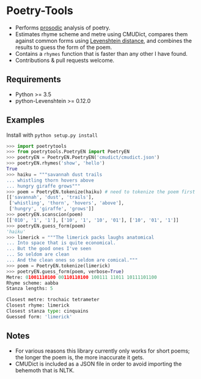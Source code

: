 Poetry-Tools
===================
- Performs [prosodic](https://en.wikipedia.org/wiki/Prosody_%28linguistics%29) analysis of poetry. 
- Estimates rhyme scheme and metre using CMUDict, compares them against common forms using [Levenshtein distance](https://en.wikipedia.org/wiki/Levenshtein_distance), and combines the results to guess the form of the poem. 
- Contains a `rhymes` function that is faster than any other I have found.
- Contributions & pull requests welcome.

Requirements
------------
- Python >= 3.5
- python-Levenshtein >= 0.12.0

Examples
------------
Install with ```python setup.py install```

```python
>>> import poetrytools
>>> from poetrytools.PoetryEN import PoetryEN
>>> poetryEN = PoetryEN.PoetryEN('cmudict/cmudict.json')
>>> poetryEN.rhymes('show', 'hello')
True
>>> haiku = """savannah dust trails
... whistling thorn hovers above
... hungry giraffe grows"""
>>> poem = PoetryEN.tokenize(haiku) # need to tokenize the poem first
[['savannah', 'dust', 'trails'],
 ['whistling', 'thorn', 'hovers', 'above'],
 ['hungry', 'giraffe', 'grows']]
>>> poetryEN.scanscion(poem)
[['010', '1', '1'], ['10', '1', '10', '01'], ['10', '01', '1']]
>>> poetryEN.guess_form(poem)
'haiku'
>>> limerick = """The limerick packs laughs anatomical
... Into space that is quite economical.
... But the good ones I've seen
... So seldom are clean
... And the clean ones so seldom are comical."""
>>> poem = PoetryEN.tokenize(limerick)
>>> poetryEN.guess_form(poem, verbose=True)
Metre: 01001110100 00110110100 100111 11011 10111101100
Rhyme scheme: aabba
Stanza lengths: 5

Closest metre: trochaic tetrameter
Closest rhyme: limerick
Closest stanza type: cinquains
Guessed form: 'limerick'
```

Notes
------------

- For various reasons this library currently only works for short poems; the longer the poem is, the more inaccurate it gets.
- CMUDict is included as a JSON file in order to avoid importing the behemoth that is NLTK.

